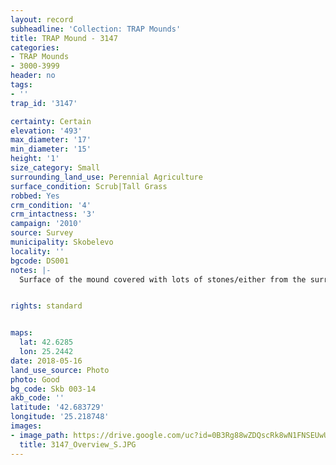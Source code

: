 ```yaml
---
layout: record
subheadline: 'Collection: TRAP Mounds'
title: TRAP Mound - 3147
categories:
- TRAP Mounds
- 3000-3999
header: no
tags:
- ''
trap_id: '3147'

certainty: Certain
elevation: '493'
max_diameter: '17'
min_diameter: '15'
height: '1'
size_category: Small
surrounding_land_use: Perennial Agriculture
surface_condition: Scrub|Tall Grass
robbed: Yes
crm_condition: '4'
crm_intactness: '3'
campaign: '2010'
source: Survey
municipality: Skobelevo
locality: ''
bgcode: DS001
notes: |-
  Surface of the mound covered with lots of stones/either from the surrounding pasture or from the mound.


rights: standard


maps:
  lat: 42.6285
  lon: 25.2442
date: 2018-05-16
land_use_source: Photo
photo: Good
bg_code: Skb 003-14
akb_code: ''
latitude: '42.683729'
longitude: '25.218748'
images:
- image_path: https://drive.google.com/uc?id=0B3Rg88wZDQscRk8wN1FNSEUwUGM
  title: 3147_Overview_S.JPG
---
```

